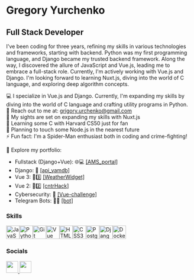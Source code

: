 

Gregory Yurchenko
=========================================================================================================================================

Full Stack Developer
--------------------

I've been coding for three years, refining my skills in various technologies and frameworks, starting with backend. Python was my first programming language, and Django became my trusted backend framework. Along the way, I discovered the allure of JavaScript and Vue.js, leading me to embrace a full-stack role. Currently, I'm actively working with Vue.js and Django. I'm looking forward to learning Nuxt.js, diving into the world of C language, and exploring deep algorithm concepts.

💻 I specialize in Vue.js and Django. Currently, I'm expanding my skills by diving into the world of C language and crafting utility programs in Python.\
📧 Reach out to me at: grigory.urchenko@gmail.com\
🧠 My sights are set on expanding my skills with Nuxt.js\
🎨 Learning some C with Harvard CS50 just for fan\
🌟 Planning to touch some Node.js in the nearest future\
⚡ Fun fact: I'm a Spider-Man enthusiast both in coding and crime-fighting!

🚀 Explore my portfolio:
- Fullstack (Django+Vue): 🌐💻 [[AMS_portal]](https://github.com/Monshou1251/AMS_portal)
- Django: 🐍 [[api_yamdb]](https://github.com/Monshou1251/api_yamdb)
- Vue 3: 🎉3️⃣ [[WeatherWidget]](https://github.com/Monshou1251/WeatherWidget)
- Vue 2: 🎨2️⃣ [[cntrHack]](https://github.com/Monshou1251/cntrHack)
- Cybersecurity: 🔐 [[Vue-challenge]](https://github.com/Monshou1251/Vue-challenge)
- Telegram Bots: 🤖📱 [[bot]](https://github.com/Monshou1251/homework_bot)

### Skills


<p align="left">
<a href="https://developer.mozilla.org/en-US/docs/Web/JavaScript" target="_blank" rel="noreferrer"><img src="https://raw.githubusercontent.com/danielcranney/readme-generator/main/public/icons/skills/javascript-colored.svg" width="36" height="36" alt="JavaScript" /></a><a href="https://www.python.org/" target="_blank" rel="noreferrer"><img src="https://raw.githubusercontent.com/danielcranney/readme-generator/main/public/icons/skills/python-colored.svg" width="36" height="36" alt="Python" /></a><a href="https://git-scm.com/" target="_blank" rel="noreferrer"><img src="https://raw.githubusercontent.com/danielcranney/readme-generator/main/public/icons/skills/git-colored.svg" width="36" height="36" alt="Git" /></a><a href="https://vuejs.org/" target="_blank" rel="noreferrer"><img src="https://raw.githubusercontent.com/danielcranney/readme-generator/main/public/icons/skills/vuejs-colored.svg" width="36" height="36" alt="Vue" /></a><a href="https://developer.mozilla.org/en-US/docs/Glossary/HTML5" target="_blank" rel="noreferrer"><img src="https://raw.githubusercontent.com/danielcranney/readme-generator/main/public/icons/skills/html5-colored.svg" width="36" height="36" alt="HTML5" /></a><a href="https://www.w3.org/TR/CSS/#css" target="_blank" rel="noreferrer"><img src="https://raw.githubusercontent.com/danielcranney/readme-generator/main/public/icons/skills/css3-colored.svg" width="36" height="36" alt="CSS3" /></a><a href="https://www.postgresql.org/" target="_blank" rel="noreferrer"><img src="https://raw.githubusercontent.com/danielcranney/readme-generator/main/public/icons/skills/postgresql-colored.svg" width="36" height="36" alt="PostgreSQL" /></a><a href="https://www.djangoproject.com/" target="_blank" rel="noreferrer"><img src="https://raw.githubusercontent.com/danielcranney/readme-generator/main/public/icons/skills/django-colored.svg" width="36" height="36" alt="Django" /></a><a href="https://www.docker.com/" target="_blank" rel="noreferrer"><img src="https://raw.githubusercontent.com/danielcranney/readme-generator/main/public/icons/skills/docker-colored.svg" width="36" height="36" alt="Docker" /></a>
</p>


### Socials

<p align="left"> <a href="https://www.github.com/Monshou1251" target="_blank" rel="noreferrer"> <picture> <source media="(prefers-color-scheme: dark)" srcset="https://raw.githubusercontent.com/danielcranney/readme-generator/main/public/icons/socials/github-dark.svg" /> <source media="(prefers-color-scheme: light)" srcset="https://raw.githubusercontent.com/danielcranney/readme-generator/main/public/icons/socials/github.svg" /> <img src="https://raw.githubusercontent.com/danielcranney/readme-generator/main/public/icons/socials/github.svg" width="32" height="32" /> </picture> </a> <a href="https://www.linkedin.com/in/https://www.linkedin.com/in/gregory-yurchenko-49584291/" target="_blank" rel="noreferrer"> <picture> <source media="(prefers-color-scheme: dark)" srcset="https://raw.githubusercontent.com/danielcranney/readme-generator/main/public/icons/socials/linkedin-dark.svg" /> <source media="(prefers-color-scheme: light)" srcset="https://raw.githubusercontent.com/danielcranney/readme-generator/main/public/icons/socials/linkedin.svg" /> <img src="https://raw.githubusercontent.com/danielcranney/readme-generator/main/public/icons/socials/linkedin.svg" width="32" height="32" /> </picture> </a></p>



